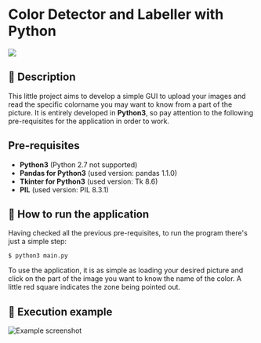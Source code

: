 # Color Detector and Labeller with Python

![](https://user-images.githubusercontent.com/44211717/126876210-ccd0fa05-fa75-4a47-a4d6-f49692fe928a.png)

## :newspaper: Description 

This little project aims to develop a simple GUI to upload your images and read the specific colorname you may want to know from a part of the picture. It is entirely developed in __Python3__, so pay attention to the following pre-requisites for the application in order to work.

## Pre-requisites

 - **Python3** (Python 2.7 not supported)
 - **Pandas for Python3** (used version: pandas 1.1.0)
 - **Tkinter for Python3** (used version: Tk 8.6) 
 - **PIL** (used version: PIL 8.3.1)

## :rocket: How to run the application

Having checked all the previous pre-requisites, to run the program there's just a simple step:

```
$ python3 main.py
```

To use the application, it is as simple as loading your desired picture and click on the part of the image you want to know the name of the color. A little red square indicates the zone being pointed out.

## :minidisc: Execution example

![Example screenshot](https://user-images.githubusercontent.com/44211717/126881943-0eb07ebc-5905-4819-ae2d-349b2e3b5f1e.png)


